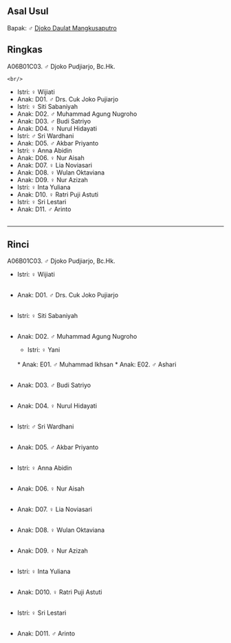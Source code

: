 ## Asal Usul

Bapak: ♂ [Djoko Daulat Mangkusaputro][up] 

## Ringkas

A06B01C03. ♂ Djoko Pudjiarjo, Bc.Hk.
	<br/>

	<br/>
*	Istri: ♀ Wijiati
*	Anak: D01. ♂ Drs. Cuk Joko Pujiarjo
	<br/>
*	Istri: ♀ Siti Sabaniyah
*	Anak: D02. ♂ Muhammad Agung Nugroho
*	Anak: D03. ♂ Budi Satriyo
*	Anak: D04. ♀ Nurul Hidayati
	<br/>
*	Istri: ♂ Sri Wardhani
*	Anak: D05. ♂ Akbar Priyanto
	<br/>
*	Istri: ♀ Anna Abidin
*	Anak: D06. ♀ Nur Aisah
*	Anak: D07. ♀ Lia Noviasari
*	Anak: D08. ♀ Wulan Oktaviana
*	Anak: D09. ♀ Nur Azizah
	<br/>
*	Istri: ♀ Inta Yuliana
*	Anak: D10. ♀ Ratri Puji Astuti
	<br/>
*	Istri: ♀ Sri Lestari
*	Anak: D11. ♂ Arinto
	<br/><br/>

-- -- --

## Rinci

A06B01C03. ♂ Djoko Pudjiarjo, Bc.Hk.
	<br/>

*	Istri: ♀ Wijiati
	<br/><br/>

*	Anak: D01. ♂ Drs. Cuk Joko Pujiarjo
	<br/><br/>

*	Istri: ♀ Siti Sabaniyah
	<br/><br/>

*	Anak: D02. ♂ Muhammad Agung Nugroho
	*	Istri: ♀ Yani
	<br/>
	*	Anak: E01. ♂ Muhammad Ikhsan
	*	Anak: E02. ♂ Ashari
	<br/><br/>

*	Anak: D03. ♂ Budi Satriyo
	<br/><br/>

*	Anak: D04. ♀ Nurul Hidayati
	<br/><br/>

*	Istri: ♂ Sri Wardhani
	<br/><br/>

*	Anak: D05. ♂ Akbar Priyanto
	<br/><br/>

*	Istri: ♀ Anna Abidin
	<br/><br/>

*	Anak: D06. ♀ Nur Aisah
	<br/><br/>

*	Anak: D07. ♀ Lia Noviasari
	<br/><br/>

*	Anak: D08. ♀ Wulan Oktaviana
	<br/><br/>

*	Anak: D09. ♀ Nur Azizah
	<br/><br/>

*	Istri: ♀ Inta Yuliana
	<br/><br/>

*	Anak: D010. ♀ Ratri Puji Astuti
	<br/><br/>

*	Istri: ♀ Sri Lestari
	<br/><br/>

*	Anak: D011. ♂ Arinto
	<br/><br/>

[up]: https://github.com/epsi-rns/gitodipuro/blob/master/tree/A06/B01.md

